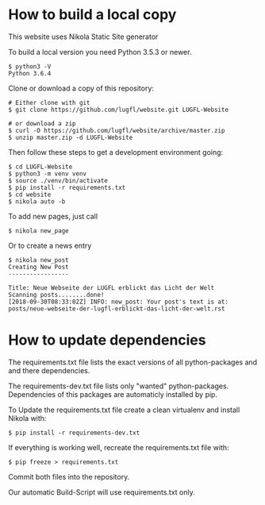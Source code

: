 # How to build a local copy

This website uses Nikola Static Site generator

To build a local version you need Python 3.5.3 or newer. 

    $ python3 -V
    Python 3.6.4

Clone or download a copy of this repository:

    # Either clone with git
    $ git clone https://github.com/lugfl/website.git LUGFL-Website
    
    # or download a zip
    $ curl -O https://github.com/lugfl/website/archive/master.zip
    $ unzip master.zip -d LUGFL-Website
  
Then follow these steps to get a development environment going: 
   
    $ cd LUGFL-Website
    $ python3 -m venv venv
    $ source ./venv/bin/activate
    $ pip install -r requirements.txt
    $ cd website
    $ nikola auto -b

To add new pages, just call

    $ nikola new_page

Or to create a news entry

    $ nikola new_post
    Creating New Post
    -----------------
    
    Title: Neue Webseite der LUGFL erblickt das Licht der Welt
    Scanning posts........done!
    [2018-09-30T08:33:02Z] INFO: new_post: Your post's text is at: posts/neue-webseite-der-lugfl-erblickt-das-licht-der-welt.rst


# How to update dependencies

The requirements.txt file lists the exact versions of all python-packages and
and there dependencies.

The requirements-dev.txt file lists only "wanted" python-packages. Dependencies
of this packages are automaticly installed by pip.

To Update the requirements.txt file create a clean virtualenv and install Nikola with:

    $ pip install -r requirements-dev.txt

If everything is working well, recreate the requirements.txt file with:

    $ pip freeze > requirements.txt

Commit both files into the repository.

Our automatic Build-Script will use requirements.txt only.


